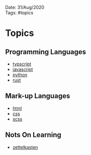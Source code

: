 Date: 31/Aug/2020  
Tags: #topics

# Topics

## Programming Languages

- [typscript](typescript/typescript.md)
- [javascript](javascript/javascript.md)
- [python](python/python.md)
- [rust](rust/rust.md)

## Mark-up Languages

- [html](html/html.md)
- [css](css/css.md)
- [scss](scss/scss.md)


## Nots On Learning

- [zettelkasten](zettelkasten/zettelkasten.md)
